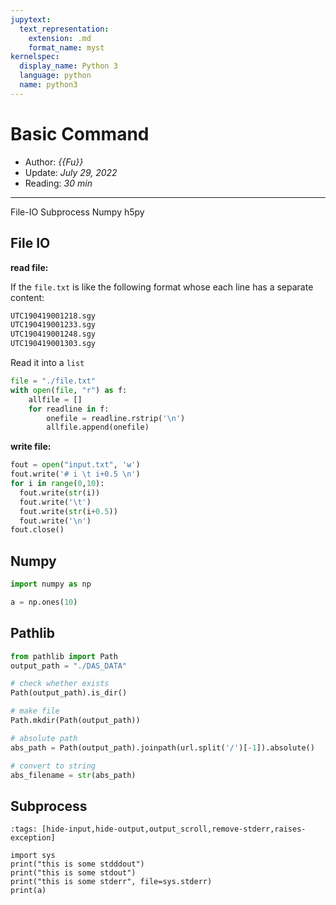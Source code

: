 ```yaml
---
jupytext:
  text_representation:
    extension: .md
    format_name: myst
kernelspec:
  display_name: Python 3
  language: python
  name: python3
---
```


# Basic Command

- Author: *{{Fu}}*
- Update: *July 29, 2022*
- Reading: *30 min*

---


File-IO Subprocess Numpy h5py 


## File IO

**read file:**


If the `file.txt` is like the following format whose each line has a separate content:

```bash
UTC190419001218.sgy
UTC190419001233.sgy
UTC190419001248.sgy
UTC190419001303.sgy
```

Read it into a `list`

```python
file = "./file.txt"
with open(file, "r") as f:
    allfile = []
    for readline in f:
        onefile = readline.rstrip('\n')
        allfile.append(onefile)
```

**write file:**

```python
fout = open("input.txt", 'w') 
fout.write('# i \t i+0.5 \n')
for i in range(0,10):
  fout.write(str(i)) 
  fout.write('\t')
  fout.write(str(i+0.5)) 
  fout.write('\n')
fout.close()
```

## Numpy

```python
import numpy as np

a = np.ones(10)
```


## Pathlib

```python
from pathlib import Path
output_path = "./DAS_DATA"

# check whether exists
Path(output_path).is_dir()

# make file
Path.mkdir(Path(output_path))

# absolute path
abs_path = Path(output_path).joinpath(url.split('/')[-1]).absolute()

# convert to string
abs_filename = str(abs_path)
```


## Subprocess


```{code-cell} ipython3
:tags: [hide-input,hide-output,output_scroll,remove-stderr,raises-exception]

import sys
print("this is some stdddout")
print("this is some stdout")
print("this is some stderr", file=sys.stderr)
print(a)
```

